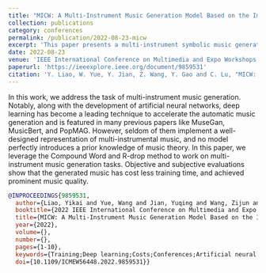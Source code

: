 ```yaml
---
title: "MICW: A Multi-Instrument Music Generation Model Based on the Improved Compound Word"
collection: publications
category: conferences
permalink: /publication/2022-08-23-micw
excerpt: 'This paper presents a multi-instrument symbolic music generation model that enhances representation and architecture for improved performance.'
date: 2022-08-23
venue: 'IEEE International Conference on Multimedia and Expo Workshops (ICMEW)'
paperurl: 'https://ieeexplore.ieee.org/document/9859531'
citation: 'Y. Liao, W. Yue, Y. Jian, Z. Wang, Y. Gao and C. Lu, "MICW: A Multi-Instrument Music Generation Model Based on the Improved Compound Word," 2022 IEEE International Conference on Multimedia and Expo Workshops (ICMEW), Taipei City, Taiwan, 2022, pp. 1-10, doi: 10.1109/ICMEW56448.2022.9859531.'
---
```


In this work, we address the task of multi-instrument music generation. Notably, along with the development of artificial neural networks, deep learning has become a leading technique to accelerate the automatic music generation and is featured in many previous papers like MuseGan, MusicBert, and PopMAG. However, seldom of them implement a well-designed representation of multi-instrumental music, and no model perfectly introduces a prior knowledge of music theory. In this paper, we leverage the Compound Word and R-drop method to work on multi-instrument music generation tasks. Objective and subjective evaluations show that the generated music has cost less training time, and achieved prominent music quality.

```bibtex
@INPROCEEDINGS{9859531,
  author={Liao, Yikai and Yue, Wang and Jian, Yuqing and Wang, Zijun and Gao, Yuchong and Lu, Chenhao},
  booktitle={2022 IEEE International Conference on Multimedia and Expo Workshops (ICMEW)}, 
  title={MICW: A Multi-Instrument Music Generation Model Based on the Improved Compound Word}, 
  year={2022},
  volume={},
  number={},
  pages={1-10},
  keywords={Training;Deep learning;Costs;Conferences;Artificial neural networks;Compounds;Task analysis;Multi-Instrument;R-Drop},
  doi={10.1109/ICMEW56448.2022.9859531}}
```